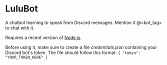 # LuluBot

A chatbot learning to speak from Discord messages.
Mention it @<bot_tag> to chat with it.

Requires a recent version of [Node.js](https://nodejs.org/).

Before using it, make sure to create a file *credentials.json* containing your Discord bot's token.
The file should follow this format:
`{ "token": "YOUR_TOKEN_HERE" }`
